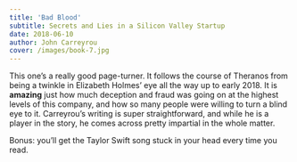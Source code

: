 ```yaml
---
title: 'Bad Blood'
subtitle: Secrets and Lies in a Silicon Valley Startup
date: 2018-06-10
author: John Carreyrou
cover: /images/book-7.jpg
---
```


This one’s a really good page-turner. It follows the course of Theranos from being a twinkle in Elizabeth Holmes’ eye all the way up to early 2018. It is **amazing** just how much deception and fraud was going on at the highest levels of this company, and how so many people were willing to turn a blind eye to it. Carreyrou’s writing is super straightforward, and while he is a player in the story, he comes across pretty impartial in the whole matter.

Bonus: you’ll get the Taylor Swift song stuck in your head every time you read.

